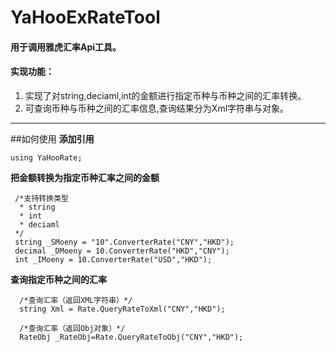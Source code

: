 # YaHooExRateTool
#### 用于调用雅虎汇率Api工具。

#### 实现功能：
1. 实现了对string,deciaml,int的金额进行指定币种与币种之间的汇率转换。
2. 可查询币种与币种之间的汇率信息,查询结果分为Xml字符串与对象。

---

##如何使用
**添加引用**
```
using YaHooRate;
```


**把金额转换为指定币种汇率之间的金额**
```
 /*支持转换类型
  * string
  * int
  * deciaml
 */ 
 string _SMoeny = "10".ConverterRate("CNY","HKD"); 
 decimal _DMoeny = 10.ConverterRate("HKD","CNY");
 int _IMoeny = 10.ConverterRate("USD","HKD");
```
**查询指定币种之间的汇率**
```
  /*查询汇率（返回XML字符串）*/
  string Xml = Rate.QueryRateToXml("CNY","HKD");
  
  /*查询汇率（返回Obj对象）*/
  RateObj _RateObj=Rate.QueryRateToObj("CNY","HKD");
```



